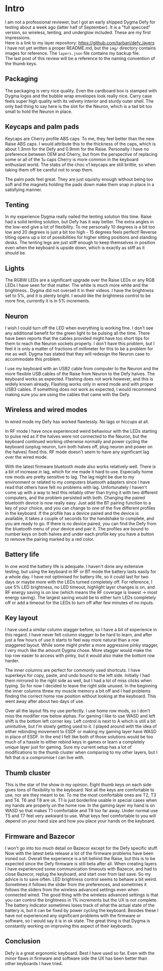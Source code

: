 # Intro
I am not a professional reviewer, but I got an early shipped Dygma Defy for testing about a week ago (latter half of 
September). It is a "full specced" version, so wireless, tenting, and underglow included. These are my first 
impressions.  
Here is a link to my layer repository: https://github.com/tarbari/defy_layers  
I have not yet written a proper README.md, but the `img/` directory contains images for reference. The `layers.json` 
file contains my backup file.  
The last post of this review will be a reference to the naming convention of the thumb keys.

## Packaging
The packaging is very nice quality. Even the cardboard box is stamped with Dygma logos and the bubble wrap envelopes 
look really nice. Carry case feels super high quality with its velvety interior and sturdy outer shell. The only bad 
thing to say here is the slot for the Neuron, which is a tad bit too small to hold the Neuron in place.

## Keycaps and palm pads
Keycaps are Cherry profile ABS caps. To me, they feel better than the new Raise ABS caps. I would attribute this to the 
thickness of the caps, which is about 1.3mm for the Defy and 0.9mm for the Raise. Personally I have no preference 
between OEM and Cherry, but from the perspective of replacing some or all of the 1u caps Cherry is more common in the 
keyboard enthusiast world. The stabs of the choc v1 keycaps are still brittle, so when taking them off be careful not to 
snap them.  

The palm pads feel great. They are just squishy enough without being too soft and the magnets holding the 
pads down make them snap in place in a satisfying manner. 

## Tenting
In my experience Dygma really nailed the tenting solution this time. Raise had a solid tenting solution, but Defy has it 
way better. The extra angles in the low-end give a lot of flexibility. To me personally 10 degrees is a bit too low 
and 20 degrees is just a bit too high - 15 degrees feels perfect! Reverse tilting opens up a lot of possibilities for 
higher sitting positions and standing desks. The tenting legs are just stiff enough to keep themselves in position even 
when the keyboard is upside down, which is exactly as stiff as it should be.

## Lights
The RGBW LEDs are a significant upgrade over the Raise LEDs or any RGB LEDs I have seen for that matter. The white is 
much more white and the brightness.. Dygma did not oversell it in their videos. I have the brightness set to 5%, and it 
is plenty bright. I would like the brightness control to be more fine, currently it is in 5% increments.

## Neuron
I wish I could turn off the LED when everything is working fine. I don't see any additional benefit for the green light 
to be pulsing all the time. There have been reports that the cables provided might have too short tips for them to 
reach the Neuron sockets properly. I don't have this problem, but I feel it is only a matter of fractions of millimeter 
for this to be a problem for me as well. Dygma has stated that they will redesign the Neuron case to accommodate this 
problem.  

I use my keyboard with an USB2 cable from computer to the Neuron and the more 
flexible USB cables of the Raise from Neuron to the Defy halves. The keyboard works as expected. Flashing does not work 
however, and this is widely known already. Flashing works only in wired mode and with proper USB3 cables. If something 
does not work as expected, I would recommend making sure you are using the cables that came with the Defy. 

## Wireless and wired modes
In wired mode my Defy has worked flawlessly. No lags or hiccups at all.  

In RF mode I have once experienced weird behaviour with the LEDs starting to pulse red as if the halves were not 
connected to the Neuron, but the keyboard continued working otherwise normally and power cycling the keyboard (unplug 
neuron, turn both halves off, plug neuron and power on the halves) fixed this. RF mode doesn't seem to have any 
significant lag over the wired mode.  

With the latest firmware bluetooth mode also works relatively well. There is a bit of increase in lag, which for me 
made it hard to use. Especially home row mods are pretty sensitive to lag. The lag might be due to my environment or 
related to my computers bluetooth adapters since I have read that others have felt no problems with lag. Unfortunately 
I haven't come up with a way to test this reliably other than trying it with two different computers, and the problem 
persisted with both. Changing the paired bluetooth device is now really easy. Just add the BT pairing function to a key 
of your choice, and you can change to one of the five different profiles in the keyboard. If the profile has a device 
paired and the device is available, it takes a couple of seconds for the handshake to complete, and you are ready to go. 
If there is no device paired, you can find the Defy from the bluetooth menu of your device and pair it. The profiles 
are bound to number keys on both halves and under each profile key you have a button to remove the pairing marked by a 
red color.

## Battery life
In one word the battery life is adequate. I haven't done any extensive testing, but using the keyboard in RF or BT mode 
the battery lasts easily for a whole day. I have not optimised for battery life, so it could last for two days or maybe 
more with the LEDs turned completely off. For reference, I use 5% LED brightness, no LED timeout, highlight layer 
changes is on, and RF energy saving is on low (which means the RF coverage is lowest -> most energy saving). The largest 
saving would be to either turn LEDs completely off or add a timeout for the LEDs to turn off after few minutes of no 
inputs.

## Key layout
I have used a similar column stagger before, so I have a bit of experience in this regard. I have never felt column 
stagger to be hard to learn, and after just a few hours of use it starts to feel way more natural than a row staggered 
layout. While some might prefer a more aggressive pinky stagger, I very much like the amount Dygma chose. More stagger 
would make the top row easier to access with pinky, but it would also make the bottom row harder.  

The inner columns are perfect for commonly used shortcuts. I have superkeys for copy, paste, and undo bound to the left 
side. Initially I had them mirrored to the right side as well, but I had a lot of miss clicks when typing. So for now I 
decided to leave the right side unused. In the beginning the inner columns threw my muscle memory a bit off and I had 
problems finding the correct home row position without looking at the keyboard. This went away after about two days of 
use. 

Over all the layout fits my use perfectly. I use home row mods, so I don't miss the modifier row below alphas. For
gaming I like to use WASD and left shift is the bottom left corner key. Left control is next to A which is still a bit
unintuitive, but I'm slowly getting used to it. I played around with the idea of either rebinding movement to ESDF or 
making my gaming layer have WASD in place of ESDF. In the end I felt like both of those solutions would be too much of 
a hassle to either rebind keys in games or learn a completely unique layer just for gaming. Sure my current setup has 
a lot of modifications to the thumb cluster when comparing to my other layers, but I felt that is a compromise I can 
live with. 

## Thumb cluster
This is the star of the show in my opinion. Eight thumb keys on each side gives tons of flexibility to the keyboard. 
Not all the keys are comfortable to use, nor are they meant to be. To me the most comfortable ones are T2, T3 and T4. 
T6 and T8 are ok. T1 is just borderline usable in special cases when my hands are properly on the home row. In the 
gaming layer my hand is on WASD so that makes T1 comfortable and T8 too far away. Under normal use T5 and T7 feel very 
awkward to use. What keys feel comfortable to you will depend on your hand size and how you place your hands on the 
keyboard. 

## Firmware and Bazecor
I won't go into too much detail on Bazecor except for the Defy specific stuff. Now with the latest beta release a lot 
of the firmware problems have been ironed out. Overall the experience is a bit behind the Raise, but this is to be 
expected since the Defy firmware is still beta after all. When creating layers I have experienced some communication 
timeouts with Bazecor, and had to close Bazecor, replug the keyboard, and start over from last save. So my advice is to 
save often. LED brightness control seems to behave a bit weird. Sometimes it follows the slider from the preferences, 
and sometimes it follows the sliders from the wireless advanced settings even when connected wired. The good thing with 
the wireless advanced settings is that you can control the brightness in 1% increments but the UX is not complete. The 
battery indicator sometimes loses track of what the actual state of the battery is, but it can be fixed by power 
cycling the keyboard. Besides these I have not experienced any significant problems with the firmware or software, so I 
would say it is in ok state. The great thing is that Dygma is constantly working on improving this aspect of their 
keyboards. 

## Conclusion
Defy is a great ergonomic keyboard. Best I have used so far. Even with the minor flaws in firmware and software side 
the UX has been better than other keyboards I have tried.